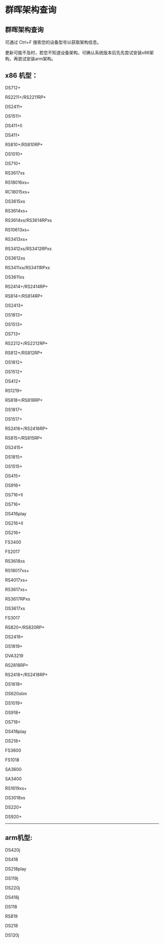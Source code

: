 # 群晖架构查询

## 群晖架构查询

可通过 Ctrl+F 搜索您的设备型号以获取架构信息。

更新可能不及时，若您不知道设备架构，可确认系统版本后先先尝试安装x86架构，再尝试安装arm架构。

## x86 机型：

DS712+

RS2211+/RS2211RP+

DS2411+

DS1511+

DS411+II

DS411+

RS810+/RS810RP+

DS1010+

DS710+

RS3617xs

RS18016xs+

RC18015xs+

DS3615xs

RS3614xs+

RS3614xs/RS3614RPxs

RS10613xs+

RS3413xs+

RS3412xs/RS3412RPxs

DS3612xs

RS3411xs/RS3411RPxs

DS3611xs

RS2414+/RS2414RP+

RS814+/RS814RP+

DS2413+

DS1813+

DS1513+

DS713+

RS2212+/RS2212RP+

RS812+/RS812RP+

DS1812+

DS1512+

DS412+

RS1219+

RS818+/RS818RP+

DS1817+

DS1517+

RS2416+/RS2416RP+

RS815+/RS815RP+

DS2415+

DS1815+

DS1515+

DS415+

DS916+

DS716+II

DS716+

DS416play

DS216+II

DS216+

FS3400

FS2017

RS3618xs

RS18017xs+

RS4017xs+

RS3617xs+

RS3617RPxs

DS3617xs

FS3017

RS820+/RS820RP+

DS2419+

DS1819+

DVA3219

RS2818RP+

RS2418+/RS2418RP+

DS1618+

DS620slim

DS1019+

DS918+

DS718+

DS418play

DS218+

FS3600

FS1018

SA3600

SA3400

RS1619xs+

DS3018xs

DS220+

DS920+

***

## arm机型:

DS420j

DS418

DS218play

DS119j

DS220j

DS418j

DS118

RS819

DS218

DS120j
